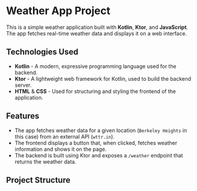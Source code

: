 # Weather App Project

This is a simple weather application built with **Kotlin**, **Ktor**, and **JavaScript**. The app fetches real-time weather data and displays it on a web interface.

## Technologies Used

- **Kotlin** - A modern, expressive programming language used for the backend.
- **Ktor** - A lightweight web framework for Kotlin, used to build the backend server.
- **HTML** & **CSS** - Used for structuring and styling the frontend of the application.

## Features

- The app fetches weather data for a given location (`Berkeley Heights` in this case) from an external API (`wttr.in`).
- The frontend displays a button that, when clicked, fetches weather information and shows it on the page.
- The backend is built using Ktor and exposes a `/weather` endpoint that returns the weather data.

## Project Structure

